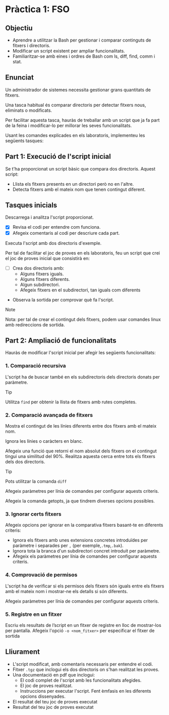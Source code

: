 # Pràctica 1: FSO

## Objectiu
- Aprendre a utilitzar la Bash per gestionar i comparar continguts de fitxers i directoris.
- Modificar un script existent per ampliar funcionalitats.
- Familiaritzar-se amb eines i ordres de Bash com ls, diff, find, comm i stat.

## Enunciat
Un administrador de sistemes necessita gestionar grans quantitats de fitxers.

Una tasca habitual és comparar directoris per detectar fitxers nous, eliminats o modificats. 

Per facilitar aquesta tasca, hauràs de treballar amb un script que ja fa part de la feina i modificar-lo per millorar les seves funcionalitats.

Usant les comandes explicades en els laboratoris, implementeu les següents tasques:

## Part 1: Execució de l'script inicial
Se t'ha proporcionat un script bàsic que compara dos directoris. Aquest script:
- Llista els fitxers presents en un directori però no en l'altre.
- Detecta fitxers amb el mateix nom que tenen contingut diferent.

## Tasques inicials
Descarrega i analitza l'script proporcionat.

- [x] Revisa el codi per entendre com funciona.
- [x] Afegeix comentaris al codi per descriure cada part.

Executa l'script amb dos directoris d'exemple.

Per tal de facilitar el joc de proves en els laboratoris, feu un script que crei el joc de proves inicial que consistirà en:

- [ ] Crea dos directoris amb:
  - Alguns fitxers iguals.
  - Alguns fitxers diferents.
  - Algun subdirectori.
  - Afegeix fitxers en el subdirectori, tan iguals com diferents
- Observa la sortida per comprovar què fa l'script.

> [!NOTE]
> Nota: per tal de crear el contingut dels fitxers, podem usar comandes linux amb redireccions de sortida.

## Part 2: Ampliació de funcionalitats
Hauràs de modificar l'script inicial per afegir les següents funcionalitats:

### 1. Comparació recursiva
L'script ha de buscar també en els subdirectoris dels directoris donats per
paràmetre.

> [!TIP]
Utilitza `find` per obtenir la llista de fitxers amb rutes completes.

### 2. Comparació avançada de fitxers
Mostra el contingut de les línies diferents entre dos fitxers amb el mateix nom.

Ignora les línies o caràcters en blanc.

Afegeix una funció que retorni el nom absolut dels fitxers on el contingut tingui una similitud del 90%. Realitza aquesta cerca entre tots els fitxers dels dos directoris.

> [!TIP]
> Pots utilitzar la comanda `diff`

Afegeix paràmetres per línia de comandes per configurar aquests criteris.

Afegeix la comanda getopts, ja que tindrem diverses opcions possibles.

### 3. Ignorar certs fitxers
Afegeix opcions per ignorar en la comparativa fitxers basant-te en diferents criteris:

- Ignora els fitxers amb unes extensions concretes introduïdes per paràmetre i separades per `,` (per exemple,`.tmp`,`.bak`).
- Ignora tota la branca d'un subdirectori concret introduit per paràmetre.
- Afegeix els paràmetres per línia de comandes per configurar aquests criteris.

### 4. Comprovació de permisos
L'script ha de verificar si els permisos dels fitxers són iguals entre els fitxers amb el mateix nom i mostrar-ne els detalls si són diferents.

Afegeix paràmetres per línia de comandes per configurar aquests criteris.

### 5. Registre en un fitxer
Escriu els resultats de l’script en un fitxer de registre en lloc de mostrar-los per pantalla.
Afegeix l'opció `-o <nom_fitxer>` per especificar el fitxer de sortida

## Lliurament
- L'script modificat, amb comentaris necessaris per entendre el codi.
- Fitxer `.tgz` que inclogui els dos directoris on s'han realitzat les proves.
- Una documentació en pdf que inclogui:
  - El codi complet de l'script amb les funcionalitats afegides.
  - El joc de proves realitzat.
  - Instruccions per executar l'script. Fent èmfasis en les diferents opcions dissenyades.
- El resultat del teu joc de proves executat
- Resultat del teu joc de proves executat
